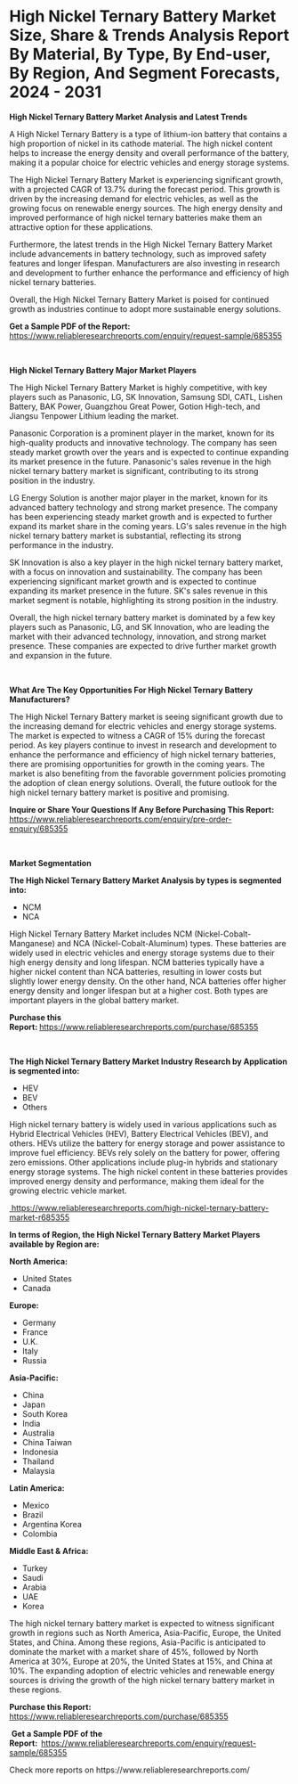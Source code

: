 <p><h1>High Nickel Ternary Battery Market Size, Share & Trends Analysis Report By Material, By Type, By End-user, By Region, And Segment Forecasts, 2024 - 2031</h1></p><p><strong>High Nickel Ternary Battery Market Analysis and Latest Trends</strong></p>
<p><p>A High Nickel Ternary Battery is a type of lithium-ion battery that contains a high proportion of nickel in its cathode material. The high nickel content helps to increase the energy density and overall performance of the battery, making it a popular choice for electric vehicles and energy storage systems.</p><p>The High Nickel Ternary Battery Market is experiencing significant growth, with a projected CAGR of 13.7% during the forecast period. This growth is driven by the increasing demand for electric vehicles, as well as the growing focus on renewable energy sources. The high energy density and improved performance of high nickel ternary batteries make them an attractive option for these applications.</p><p>Furthermore, the latest trends in the High Nickel Ternary Battery Market include advancements in battery technology, such as improved safety features and longer lifespan. Manufacturers are also investing in research and development to further enhance the performance and efficiency of high nickel ternary batteries.</p><p>Overall, the High Nickel Ternary Battery Market is poised for continued growth as industries continue to adopt more sustainable energy solutions.</p></p>
<p><strong>Get a Sample PDF of the Report:&nbsp;</strong> <a href="https://www.reliableresearchreports.com/enquiry/request-sample/685355">https://www.reliableresearchreports.com/enquiry/request-sample/685355</a></p>
<p>&nbsp;</p>
<p><strong>High Nickel Ternary Battery Major Market Players</strong></p>
<p><p>The High Nickel Ternary Battery Market is highly competitive, with key players such as Panasonic, LG, SK Innovation, Samsung SDI, CATL, Lishen Battery, BAK Power, Guangzhou Great Power, Gotion High-tech, and Jiangsu Tenpower Lithium leading the market. </p><p>Panasonic Corporation is a prominent player in the market, known for its high-quality products and innovative technology. The company has seen steady market growth over the years and is expected to continue expanding its market presence in the future. Panasonic's sales revenue in the high nickel ternary battery market is significant, contributing to its strong position in the industry.</p><p>LG Energy Solution is another major player in the market, known for its advanced battery technology and strong market presence. The company has been experiencing steady market growth and is expected to further expand its market share in the coming years. LG's sales revenue in the high nickel ternary battery market is substantial, reflecting its strong performance in the industry.</p><p>SK Innovation is also a key player in the high nickel ternary battery market, with a focus on innovation and sustainability. The company has been experiencing significant market growth and is expected to continue expanding its market presence in the future. SK's sales revenue in this market segment is notable, highlighting its strong position in the industry.</p><p>Overall, the high nickel ternary battery market is dominated by a few key players such as Panasonic, LG, and SK Innovation, who are leading the market with their advanced technology, innovation, and strong market presence. These companies are expected to drive further market growth and expansion in the future.</p></p>
<p>&nbsp;</p>
<p><strong>What Are The Key Opportunities For High Nickel Ternary Battery Manufacturers?</strong></p>
<p><p>The High Nickel Ternary Battery market is seeing significant growth due to the increasing demand for electric vehicles and energy storage systems. The market is expected to witness a CAGR of 15% during the forecast period. As key players continue to invest in research and development to enhance the performance and efficiency of high nickel ternary batteries, there are promising opportunities for growth in the coming years. The market is also benefiting from the favorable government policies promoting the adoption of clean energy solutions. Overall, the future outlook for the high nickel ternary battery market is positive and promising.</p></p>
<p><strong>Inquire or Share Your Questions If Any Before Purchasing This Report:</strong> <a href="https://www.reliableresearchreports.com/enquiry/pre-order-enquiry/685355">https://www.reliableresearchreports.com/enquiry/pre-order-enquiry/685355</a></p>
<p>&nbsp;</p>
<p><strong>Market Segmentation</strong></p>
<p><strong>The High Nickel Ternary Battery Market Analysis by types is segmented into:</strong></p>
<p><ul><li>NCM</li><li>NCA</li></ul></p>
<p><p>High Nickel Ternary Battery Market includes NCM (Nickel-Cobalt-Manganese) and NCA (Nickel-Cobalt-Aluminum) types. These batteries are widely used in electric vehicles and energy storage systems due to their high energy density and long lifespan. NCM batteries typically have a higher nickel content than NCA batteries, resulting in lower costs but slightly lower energy density. On the other hand, NCA batteries offer higher energy density and longer lifespan but at a higher cost. Both types are important players in the global battery market.</p></p>
<p><strong>Purchase this Report:&nbsp;</strong><a href="https://www.reliableresearchreports.com/purchase/685355">https://www.reliableresearchreports.com/purchase/685355</a></p>
<p>&nbsp;</p>
<p><strong>The High Nickel Ternary Battery Market Industry Research by Application is segmented into:</strong></p>
<p><ul><li>HEV</li><li>BEV</li><li>Others</li></ul></p>
<p><p>High nickel ternary battery is widely used in various applications such as Hybrid Electrical Vehicles (HEV), Battery Electrical Vehicles (BEV), and others. HEVs utilize the battery for energy storage and power assistance to improve fuel efficiency. BEVs rely solely on the battery for power, offering zero emissions. Other applications include plug-in hybrids and stationary energy storage systems. The high nickel content in these batteries provides improved energy density and performance, making them ideal for the growing electric vehicle market.</p></p>
<p><a href="https://www.reliableresearchreports.com/high-nickel-ternary-battery-market-r685355">&nbsp;https://www.reliableresearchreports.com/high-nickel-ternary-battery-market-r685355</a></p>
<p><strong>In terms of Region, the High Nickel Ternary Battery Market Players available by Region are:</strong></p>
<p>
    <p> <strong> North America: </strong>
        <ul>
            <li>United States</li>
            <li>Canada</li>
        </ul>
        </p> 
    <p> <strong> Europe: </strong>
        <ul>
            <li>Germany</li>
            <li>France</li>
            <li>U.K.</li>
            <li>Italy</li>
            <li>Russia</li>
        </ul>
        </p> 
    <p> <strong> Asia-Pacific: </strong>
        <ul>
            <li>China</li>
            <li>Japan</li>
            <li>South Korea</li>
            <li>India</li>
            <li>Australia</li>
            <li>China Taiwan</li>
            <li>Indonesia</li>
            <li>Thailand</li>
            <li>Malaysia</li>
        </ul>
        </p> 
    <p> <strong> Latin America: </strong>
        <ul>
            <li>Mexico</li>
            <li>Brazil</li>
            <li>Argentina Korea</li>
            <li>Colombia</li>
        </ul>
        </p> 
    <p> <strong> Middle East & Africa: </strong>
        <ul>
            <li>Turkey</li>
            <li>Saudi</li>
            <li>Arabia</li>
            <li>UAE</li>
            <li>Korea</li>
        </ul>
    </p>
    </p>
<p><p>The high nickel ternary battery market is expected to witness significant growth in regions such as North America, Asia-Pacific, Europe, the United States, and China. Among these regions, Asia-Pacific is anticipated to dominate the market with a market share of 45%, followed by North America at 30%, Europe at 20%, the United States at 15%, and China at 10%. The expanding adoption of electric vehicles and renewable energy sources is driving the growth of the high nickel ternary battery market in these regions.</p></p>
<p><strong>Purchase this Report: </strong><a href="https://www.reliableresearchreports.com/purchase/685355">https://www.reliableresearchreports.com/purchase/685355</a></p>
<p>&nbsp;<strong>Get a Sample PDF of the Report:&nbsp;&nbsp;</strong><a href="https://www.reliableresearchreports.com/enquiry/request-sample/685355">https://www.reliableresearchreports.com/enquiry/request-sample/685355</a></p>
<p><strong></strong></p>
<p>Check more reports on https://www.reliableresearchreports.com/</p>